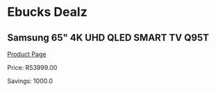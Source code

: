 
# Ebucks Dealz
## Samsung 65" 4K UHD QLED SMART TV Q95T
[Product Page](https://www.ebucks.com/web/shop/productSelected.do?prodId=1040202156&catId=363628796)

Price: R53999.00

Savings: 1000.0


	